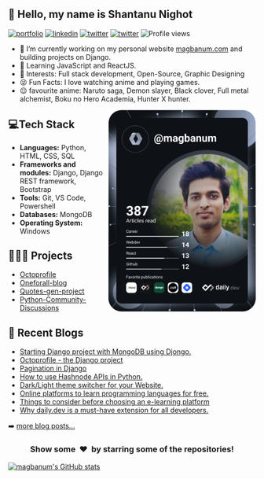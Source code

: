## 👋 Hello, my name is Shantanu Nighot

[![portfolio](https://img.shields.io/badge/my_portfolio-7e77f6?style=for-the-badge&logo=&logoColor=121212)](https://magbanum.com) [![linkedin](https://img.shields.io/badge/linkedin-0A66C2?style=for-the-badge&logo=linkedin&logoColor=white)](https://www.linkedin.com/in/shantanu-nighot) [![twitter](https://img.shields.io/badge/twitter-1DA1F2?style=for-the-badge&logo=twitter&logoColor=white)](https://twitter.com/magbanum) [![twitter](https://img.shields.io/badge/instagram-cd486b?style=for-the-badge&logo=instagram&logoColor=white)](https://instagram.com/magbanum)
![Profile views](https://profile-counter.glitch.me/magbanum/count.svg)

- 🔭 I’m currently working on my personal website [magbanum.com](https://magbanum.com/) and building projects on Django.
- 🌱 Learning JavaScript and ReactJS.
- 👀 Interests: Full stack development, Open-Source, Graphic Designing
- 😜 Fun Facts: I love watching anime and playing games.
- 😌 favourite anime: Naruto saga, Demon slayer, Black clover, Full metal alchemist, Boku no Hero Academia, Hunter X hunter.


<a href="https://api.daily.dev/get?r=magbanum" target="_blank">
  <img
    width="300"
    align="right"
    src="devcard.svg"
  />
</a>

## 💻Tech Stack

- **Languages:** Python, HTML, CSS, SQL
- **Frameworks and modules:** Django, Django REST framework, Bootstrap
- **Tools:** Git, VS Code, Powershell
- **Databases:** MongoDB
- **Operating System:** Windows 

## 👨🏼‍💻 Projects
- [Octoprofile](https://octoprofile.herokuapp.com/)
- [Oneforall-blog](https://oneforall-blog.herokuapp.com/)
- [Quotes-gen-project](https://quotes-gen-project.herokuapp.com)
- [Python-Community-Discussions](https://github.com/magbanum/Python-Community-Discussions)

## 📝 Recent Blogs
- [Starting Django project with MongoDB using Djongo.](https://magbanum.tech/starting-django-project-with-mongodb-using-djongo) 
- [Octoprofile - the Django project](https://magbanum.tech/octoprofile-the-django-project)
- [Pagination in Django](https://magbanum.tech/pagination-in-django)
- [How to use Hashnode APIs in Python.](https://magbanum.tech/how-to-use-hashnode-apis-in-python)
- [Dark/Light theme switcher for your Website.](https://magbanum.tech/darklight-theme-switcher-for-your-website)
- [Online platforms to learn programming languages for free.](https://magbanum.tech/online-platforms-to-learn-programming-languages-for-free)
- [Things to consider before choosing an e-learning platform](https://magbanum.tech/things-to-consider-before-choosing-an-e-learning-platform)
- [Why daily.dev is a must-have extension for all developers.](https://magbanum.tech/why-dailydev-is-a-must-have-extension-for-all-developers)

➡️ [more blog posts...](https://magbanum.tech/)

<h3 align="center">Show some &nbsp;❤️&nbsp; by starring some of the repositories!</h3>

[![magbanum's GitHub stats](https://github-readme-stats.vercel.app/api?username=magbanum)](https://github.com/magbanum/)
